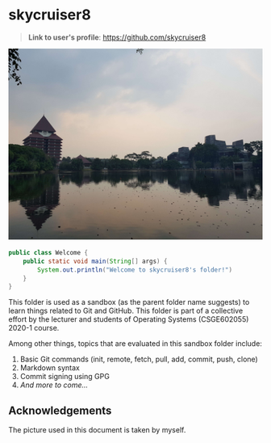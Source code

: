 # skycruiser8

> **Link to user's profile**: https://github.com/skycruiser8

![Kenanga Lake, Universitas Indonesia](assets/20180808_173407_compressed.jpg)

~~~java
public class Welcome {
    public static void main(String[] args) {
        System.out.println("Welcome to skycruiser8's folder!")
    }
}
~~~

This folder is used as a sandbox (as the parent folder name suggests) to learn things related to Git and GitHub. This folder is part of a collective effort by the lecturer and students of Operating Systems (CSGE602055) 2020-1 course.

Among other things, topics that are evaluated in this sandbox folder include:

1. Basic Git commands (init, remote, fetch, pull, add, commit, push, clone)
2. Markdown syntax
3. Commit signing using GPG
4. *And more to come...*



## Acknowledgements

The picture used in this document is taken by myself.
